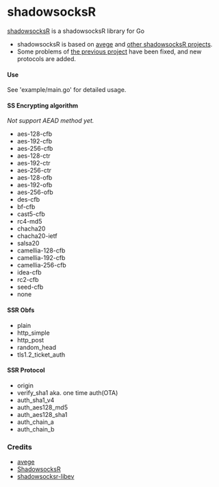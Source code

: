 # shadowsocksR

[shadowsocksR](https://github.com/mzz2017/shadowsocksR) is a shadowsocksR library for Go

* shadowsocksR is based on [avege](https://github.com/avege/avege) and [other shadowsocksR projects](#Reference). 
* Some problems of [the previous project](https://github.com/sun8911879/shadowsocksR) have been fixed, and new protocols are added.

#### Use

See 'example/main.go' for detailed usage.

#### SS Encrypting algorithm

*Not support AEAD method yet.*

* aes-128-cfb
* aes-192-cfb
* aes-256-cfb
* aes-128-ctr
* aes-192-ctr
* aes-256-ctr
* aes-128-ofb
* aes-192-ofb
* aes-256-ofb
* des-cfb
* bf-cfb
* cast5-cfb
* rc4-md5
* chacha20
* chacha20-ietf
* salsa20
* camellia-128-cfb
* camellia-192-cfb
* camellia-256-cfb
* idea-cfb
* rc2-cfb
* seed-cfb
* none

#### SSR Obfs

- plain
- http_simple
- http_post
- random_head
- tls1.2_ticket_auth

#### SSR Protocol

- origin
- verify_sha1 aka. one time auth(OTA)
- auth_sha1_v4
- auth_aes128_md5
- auth_aes128_sha1
- auth_chain_a
- auth_chain_b

### Credits
* [avege](https://github.com/avege/avege)
* [ShadowsocksR](https://github.com/shadowsocksrr/shadowsocksr)
* [shadowsocksr-libev](https://github.com/shadowsocksr-backup/shadowsocksr-libev)